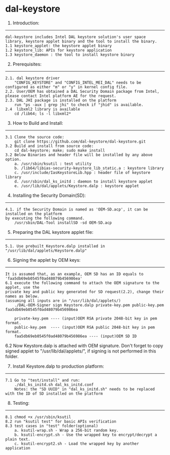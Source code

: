# dal-keystore
1. Introduction:
----------------
	dal-keystore includes Intel DAL keystore solution's user space library, keystore applet binary and the tool to install the binary.
	1.1 keystore_applet: the keystore applet binary
	1.2 keystore_lib: APIs for keystore application
	1.3 keystore_daemon : the tool to install keystore binary

2. Prerequisites:
-----------------
	2.1. dal keystore driver
		"CONFIG_KEYSTORE" and "CONFIG_INTEL_MEI_DAL" needs to be configured as either "m" or "y" in kernel config file.
	2.2. User/OEM has obtained a DAL Security Domain package from Intel, please contact Intel platform AE for the request.
	2.3. DAL JHI package is installed on the platform
		run "ps -aux | grep jhi" to check if "jhid" is available. 
	2.4  libxml2 library is available
		cd /lib64; ls -l libxml2*

3. How to Build and Install: 
---------------------------------------
	3.1 Clone the source code:
		git clone https://github.com/dal-keystore/dal-keystore.git
	3.2 Build and install from source code:
		cd dal-keystore; make; sudo make install 
	3.2 Below Binaries and header file will be installed by any above option.
		a. /usr/sbin/ksutil : test utility
		b. /lib64/libias-security-keystore_lib_static.a : keystore library
		c. /usr/include/IasKeystoreLib.hpp : header file of keystore library
		d. /usr/sbin/dal_ks_initd : daemon to install keystore applet
		e. /usr/lib/dal/applets/Keystore.dalp : keystore applet

4. Installing the Security Domain(SD):
-------------------------------------
	4.1. if the Security Domain is named as 'OEM-SD.acp', it can be installed on the platform
	by executing the following command.
		/usr/sbin/DAL-Tool installSD -sd OEM-SD.acp


5. Preparing the DAL keystore applet file:
-----------------------------------------
	5.1. Use prebuilt Keystore.dalp installed in "/usr/lib/dal/applets/Keystore.dalp" 


6. Signing the applet by OEM keys:
----------------------------------
	It is assumed that, as an example, OEM SD has an ID equals to 'faa5db69eb0545f0ad48079b456986ea'
	6.1 execute the following command to attach the OEM signature to the applet, use the 
	private key and public key generated for SD request(2.2), change their names as below.
	(assuming all inputs are in "/usr/lib/dal/applets/)
		./DAL-OEM-Signer sign Keystore.dalp private-key.pem public-key.pem faa5db69eb0545f0ad48079b456986ea

		private-key.pem ---- (input)OEM RSA private 2048-bit key in pem format.
		public-key.pem  ---- (input)OEM RSA public 2048-bit key in pem format.
		faa5db69eb0545f0ad48079b456986ea ---- (input)OEM SD ID

6.2 Now Keystore.dalp is attached with OEM signature. Don't forget to copy signed applet to "/usr/lib/dal/applets/",
if signing is not performed in this folder.


7. Install Keystore.dalp to production platform:
-----------------------------------------------
	7.1 Go to "test/install" and run:
		./dal_ks_initd.sh dal_ks_initd.conf
		Notes: the "SD UUID" in "dal_ks_initd.sh" needs to be replaced with the ID of SD installed on the platform


8. Testing: 
----------
	8.1 chmod +x /usr/sbin/ksutil
	8.2 run "ksutil test" for basic APIs verification
	8.3 test cases in "test" folder(optional)
		a. ksutil-wrap.sh - Wrap a 256-bit random key.
		b. ksutil-encrypt.sh - Use the wrapped key to encrypt/decrypt a plain text.   
		c. ksutil-encrypt2.sh - Load the wrapped key by another application
